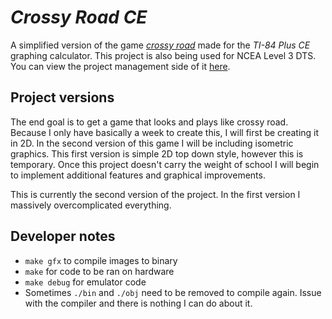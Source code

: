 # ***Crossy Road CE***
A simplified version of the game *[crossy road](https://en.wikipedia.org/wiki/Crossy_Road)* made for the *TI-84 Plus CE* graphing calculator. This project is also being used for NCEA Level 3 DTS. You can view the project management side of it [here](https://github.com/users/MaximilianMcC/projects/4).

## Project versions
The end goal is to get a game that looks and plays like crossy road. Because I only have basically a week to create this, I will first be creating it in 2D. In the second version of this game I will be including isometric graphics. This first version is simple 2D top down style, however this is temporary. Once this project doesn't carry the weight of school I will begin to implement additional features and graphical improvements.

This is currently the second version of the project. In the first version I massively overcomplicated everything.

## Developer notes
- `make gfx` to compile images to binary
- `make` for code to be ran on hardware
- `make debug` for emulator code
- Sometimes `./bin` and `./obj` need to be removed to compile again. Issue with the compiler and there is nothing I can do about it.